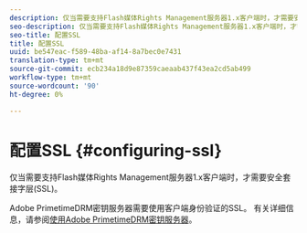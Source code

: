 ```yaml
---
description: 仅当需要支持Flash媒体Rights Management服务器1.x客户端时，才需要安全套接字层(SSL)。
seo-description: 仅当需要支持Flash媒体Rights Management服务器1.x客户端时，才需要安全套接字层(SSL)。
seo-title: 配置SSL
title: 配置SSL
uuid: be547eac-f589-48ba-af14-8a7bec0e7431
translation-type: tm+mt
source-git-commit: ecb234a18d9e87359caeaab437f43ea2cd5ab499
workflow-type: tm+mt
source-wordcount: '90'
ht-degree: 0%

---
```



# 配置SSL {#configuring-ssl}

仅当需要支持Flash媒体Rights Management服务器1.x客户端时，才需要安全套接字层(SSL)。

Adobe PrimetimeDRM密钥服务器需要使用客户端身份验证的SSL。 有关详细信息，请参阅[使用Adobe PrimetimeDRM密钥服务器](../../using-the-drm-key-server/requirements.md)。
